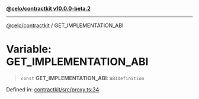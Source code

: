 [**@celo/contractkit v10.0.0-beta.2**](../README.md)

***

[@celo/contractkit](../globals.md) / GET\_IMPLEMENTATION\_ABI

# Variable: GET\_IMPLEMENTATION\_ABI

> `const` **GET\_IMPLEMENTATION\_ABI**: `ABIDefinition`

Defined in: [contractkit/src/proxy.ts:34](https://github.com/celo-org/developer-tooling/blob/master/packages/sdk/contractkit/src/proxy.ts#L34)
